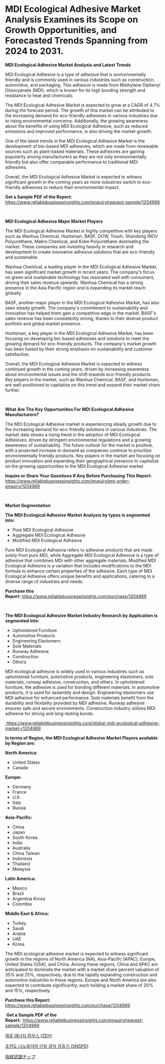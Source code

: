 <p><h1>MDI Ecological Adhesive Market Analysis Examines its Scope on Growth Opportunities, and Forecasted Trends Spanning from 2024 to 2031.</h1></p><p><strong>MDI Ecological Adhesive Market Analysis and Latest Trends</strong></p>
<p><p>MDI Ecological Adhesive is a type of adhesive that is environmentally friendly and is commonly used in various industries such as construction, automotive, and packaging. This adhesive is made from Methylene Diphenyl Diisocyanate (MDI), which is known for its high bonding strength and resistance to heat and chemicals.</p><p>The MDI Ecological Adhesive Market is expected to grow at a CAGR of 4.7% during the forecast period. The growth of this market can be attributed to the increasing demand for eco-friendly adhesives in various industries due to rising environmental concerns. Additionally, the growing awareness about the benefits of using MDI Ecological Adhesive, such as reduced emissions and improved performance, is also driving the market growth.</p><p>One of the latest trends in the MDI Ecological Adhesive Market is the development of bio-based MDI adhesives, which are made from renewable sources such as plant-based materials. These adhesives are gaining popularity among manufacturers as they are not only environmentally friendly but also offer comparable performance to traditional MDI adhesives.</p><p>Overall, the MDI Ecological Adhesive Market is expected to witness significant growth in the coming years as more industries switch to eco-friendly adhesives to reduce their environmental impact.</p></p>
<p><strong>Get a Sample PDF of the Report:&nbsp;</strong> <a href="https://www.reliablebusinessinsights.com/enquiry/request-sample/1204969">https://www.reliablebusinessinsights.com/enquiry/request-sample/1204969</a></p>
<p>&nbsp;</p>
<p><strong>MDI Ecological Adhesive Major Market Players</strong></p>
<p><p>The MDI Ecological Adhesive Market is highly competitive with key players such as Wanhua Chemical, Huntsman, BASF, DOW, Tosoh, Shandong INOV Polyurethane, Makro Chemical, and Kobe Polyurethane dominating the market. These companies are investing heavily in research and development to create innovative adhesive solutions that are eco-friendly and sustainable.</p><p>Wanhua Chemical, a leading player in the MDI Ecological Adhesive Market, has seen significant market growth in recent years. The company's focus on green and sustainable technology has resonated well with consumers, driving their sales revenue upwards. Wanhua Chemical has a strong presence in the Asia Pacific region and is expanding its market reach globally.</p><p>BASF, another major player in the MDI Ecological Adhesive Market, has also seen steady growth. The company's commitment to sustainability and innovation has helped them gain a competitive edge in the market. BASF's sales revenue has been consistently strong, thanks to their diverse product portfolio and global market presence.</p><p>Huntsman, a key player in the MDI Ecological Adhesive Market, has been focusing on developing bio-based adhesives and solutions to meet the growing demand for eco-friendly products. The company's market growth has been fueled by their strong emphasis on sustainability and customer satisfaction.</p><p>Overall, the MDI Ecological Adhesive Market is expected to witness continued growth in the coming years, driven by increasing awareness about environmental issues and the shift towards eco-friendly products. Key players in the market, such as Wanhua Chemical, BASF, and Huntsman, are well-positioned to capitalize on this trend and expand their market share further.</p></p>
<p>&nbsp;</p>
<p><strong>What Are The Key Opportunities For MDI Ecological Adhesive Manufacturers?</strong></p>
<p><p>The MDI Ecological Adhesive market is experiencing steady growth due to the increasing demand for eco-friendly solutions in various industries. The market data shows a rising trend in the adoption of MDI Ecological Adhesives, driven by stringent environmental regulations and a growing awareness of sustainability. The future outlook for the market is positive, with a projected increase in demand as companies continue to prioritize environmentally friendly products. Key players in the market are focusing on product innovation and expanding their geographical presence to capitalize on the growing opportunities in the MDI Ecological Adhesive market.</p></p>
<p><strong>Inquire or Share Your Questions If Any Before Purchasing This Report:</strong> <a href="https://www.reliablebusinessinsights.com/enquiry/pre-order-enquiry/1204969">https://www.reliablebusinessinsights.com/enquiry/pre-order-enquiry/1204969</a></p>
<p>&nbsp;</p>
<p><strong>Market Segmentation</strong></p>
<p><strong>The MDI Ecological Adhesive Market Analysis by types is segmented into:</strong></p>
<p><ul><li>Pure MDI Ecological Adhesive</li><li>Aggregate MDI Ecological Adhesive</li><li>Modified MDI Ecological Adhesive</li></ul></p>
<p><p>Pure MDI Ecological Adhesive refers to adhesive products that are made solely from pure MDI, while Aggregate MDI Ecological Adhesive is a type of adhesive that combines MDI with other aggregate materials. Modified MDI Ecological Adhesive is a variation that includes modifications to the MDI formula to enhance certain properties of the adhesive. Each type of MDI Ecological Adhesive offers unique benefits and applications, catering to a diverse range of industries and needs.</p></p>
<p><strong>Purchase this Report:&nbsp;</strong><a href="https://www.reliablebusinessinsights.com/purchase/1204969">https://www.reliablebusinessinsights.com/purchase/1204969</a></p>
<p>&nbsp;</p>
<p><strong>The MDI Ecological Adhesive Market Industry Research by Application is segmented into:</strong></p>
<p><ul><li>Upholstered Furniture</li><li>Automotive Products</li><li>Engineering Elastomers</li><li>Sole Materials</li><li>Runway Adhesive</li><li>Construction</li><li>Others</li></ul></p>
<p><p>MDI ecological adhesive is widely used in various industries such as upholstered furniture, automotive products, engineering elastomers, sole materials, runway adhesive, construction, and others. In upholstered furniture, the adhesive is used for bonding different materials. In automotive products, it is used for assembly and design. Engineering elastomers use MDI adhesive for enhanced performance. Sole materials benefit from the durability and flexibility provided by MDI adhesive. Runway adhesive ensures safe and secure environments. Construction industry utilizes MDI adhesive for strong and long-lasting bonds.</p></p>
<p><a href="https://www.reliablebusinessinsights.com/global-mdi-ecological-adhesive-market-r1204969">&nbsp;https://www.reliablebusinessinsights.com/global-mdi-ecological-adhesive-market-r1204969</a></p>
<p><strong>In terms of Region, the MDI Ecological Adhesive Market Players available by Region are:</strong></p>
<p>
    <p> <strong> North America: </strong>
        <ul>
            <li>United States</li>
            <li>Canada</li>
        </ul>
        </p> 
    <p> <strong> Europe: </strong>
        <ul>
            <li>Germany</li>
            <li>France</li>
            <li>U.K.</li>
            <li>Italy</li>
            <li>Russia</li>
        </ul>
        </p> 
    <p> <strong> Asia-Pacific: </strong>
        <ul>
            <li>China</li>
            <li>Japan</li>
            <li>South Korea</li>
            <li>India</li>
            <li>Australia</li>
            <li>China Taiwan</li>
            <li>Indonesia</li>
            <li>Thailand</li>
            <li>Malaysia</li>
        </ul>
        </p> 
    <p> <strong> Latin America: </strong>
        <ul>
            <li>Mexico</li>
            <li>Brazil</li>
            <li>Argentina Korea</li>
            <li>Colombia</li>
        </ul>
        </p> 
    <p> <strong> Middle East & Africa: </strong>
        <ul>
            <li>Turkey</li>
            <li>Saudi</li>
            <li>Arabia</li>
            <li>UAE</li>
            <li>Korea</li>
        </ul>
    </p>
    </p>
<p><p>The MDI ecological adhesive market is expected to witness significant growth in the regions of North America (NA), Asia-Pacific (APAC), Europe, United States (USA), and China. Among these regions, China and APAC are anticipated to dominate the market with a market share percent valuation of 35% and 25%, respectively, due to the rapidly expanding construction and automotive industries in these regions. Europe and North America are also expected to contribute significantly, each holding a market share of 20% and 15%, respectively.</p></p>
<p><strong>Purchase this Report: </strong><a href="https://www.reliablebusinessinsights.com/purchase/1204969">https://www.reliablebusinessinsights.com/purchase/1204969</a></p>
<p>&nbsp;<strong>Get a Sample PDF of the Report:&nbsp;&nbsp;</strong><a href="https://www.reliablebusinessinsights.com/enquiry/request-sample/1204969">https://www.reliablebusinessinsights.com/enquiry/request-sample/1204969</a></p>
<p><strong></strong></p>
<p><p><a href="https://github.com/vs10l4sfg5c/Market-Research-Report-List-2/blob/main/4196764106485.md">제로 에너지 하우스 (ZEH)</a></p><p><a href="https://github.com/Skyleitney456456/Market-Research-Report-List-2/blob/main/9372635106486.md">초전도 나노와이어 단일 광자 검출기 (SNSPD)</a></p><p><a href="https://github.com/CarlieShields/Market-Research-Report-List-1/blob/main/1664307111518.md">指紋認識チップ</a></p></p>
